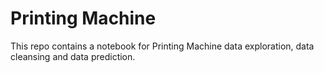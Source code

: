 # Printing Machine
This repo contains a notebook for Printing Machine data exploration, data cleansing and data prediction. 

